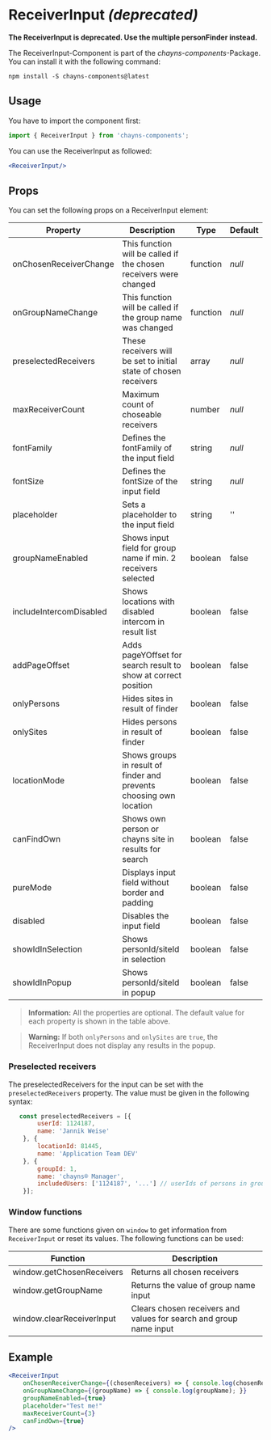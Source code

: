 # ReceiverInput *(deprecated)*

**The ReceiverInput is deprecated. Use the multiple personFinder instead.**

The ReceiverInput-Component is part of the *chayns-components*-Package. You can install it with the following command:

    npm install -S chayns-components@latest

## Usage
You have to import the component first:

```jsx harmony
import { ReceiverInput } from 'chayns-components';
```

You can use the ReceiverInput as followed:
```jsx harmony
<ReceiverInput/>
```

## Props
You can set the following props on a ReceiverInput element:

| Property                | Description                                                         | Type     | Default     |
| ----------------------- | ------------------------------------------------------------------- | -------- | ----------- |
| onChosenReceiverChange  | This function will be called if the chosen receivers were changed   | function | *null*      |
| onGroupNameChange       | This function will be called if the group name was changed          | function | *null*      |
| preselectedReceivers    | These receivers will be set to initial state of chosen receivers    | array    | *null*      |
| maxReceiverCount        | Maximum count of choseable receivers                                | number   | *null*      |
| fontFamily              | Defines the fontFamily of the input field                           | string   | *null*      |
| fontSize                | Defines the fontSize of the input field                             | string   | *null*      |
| placeholder             | Sets a placeholder to the input field                               | string   | ''          |
| groupNameEnabled        | Shows input field for group name if min. 2 receivers selected       | boolean  | false       |
| includeIntercomDisabled | Shows locations with disabled intercom in result list               | boolean  | false       |
| addPageOffset           | Adds pageYOffset for search result to show at correct position      | boolean  | false       |
| onlyPersons             | Hides sites in result of finder                                     | boolean  | false       |
| onlySites               | Hides persons in result of finder                                   | boolean  | false       |
| locationMode            | Shows groups in result of finder and prevents choosing own location | boolean  | false       |
| canFindOwn              | Shows own person or chayns site in results for search               | boolean  | false       |
| pureMode                | Displays input field without border and padding                     | boolean  | false       |
| disabled                | Disables the input field                                            | boolean  | false       |
| showIdInSelection       | Shows personId/siteId in selection                                  | boolean  | false       |
| showIdInPopup           | Shows personId/siteId in popup                                      | boolean  | false       |

> **Information:** All the properties are optional. The default value for each property 
> is shown in the table above.

> **Warning:** If both `onlyPersons` and `onlySites` are `true`, 
> the ReceiverInput does not display any results in the popup.

### Preselected receivers
The preselectedReceivers for the input can be set with the `preselectedReceivers` property. The value must be given
in the following syntax:
```javascript
   const preselectedReceivers = [{
        userId: 1124187,
        name: 'Jannik Weise'
    }, {
        locationId: 81445,
        name: 'Application Team DEV'
    }, {
        groupId: 1,
        name: 'chayns® Manager',
        includedUsers: ['1124187', '...'] // userIds of persons in group
    }];
```

### Window functions
There are some functions given on `window` to get information from `ReceiverInput` or reset its values. The following
functions can be used:

| **Function**              | **Description**                                                    |
| ------------------------- | ------------------------------------------------------------------ |
| window.getChosenReceivers | Returns all chosen receivers                                       |
| window.getGroupName       | Returns the value of group name input                              |
| window.clearReceiverInput | Clears chosen receivers and values for search and group name input |

## Example
```jsx harmony
<ReceiverInput
    onChosenReceiverChange={(chosenReceivers) => { console.log(chosenReceivers); }}
    onGroupNameChange={(groupName) => { console.log(groupName); }}
    groupNameEnabled={true}
    placeholder="Test me!"
    maxReceiverCount={3}
    canFindOwn={true}
/>
```
